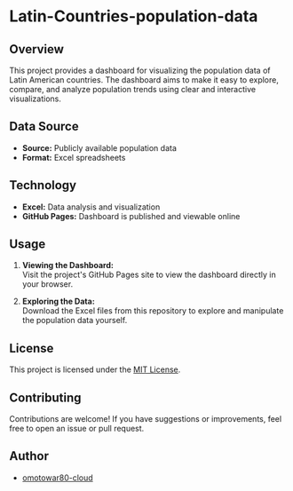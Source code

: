 # Latin-Countries-population-data

## Overview

This project provides a dashboard for visualizing the population data of Latin American countries. The dashboard aims to make it easy to explore, compare, and analyze population trends using clear and interactive visualizations.

## Data Source

- **Source:** Publicly available population data
- **Format:** Excel spreadsheets

## Technology

- **Excel:** Data analysis and visualization
- **GitHub Pages:** Dashboard is published and viewable online

## Usage

1. **Viewing the Dashboard:**  
   Visit the project's GitHub Pages site to view the dashboard directly in your browser.
   
2. **Exploring the Data:**  
   Download the Excel files from this repository to explore and manipulate the population data yourself.

## License

This project is licensed under the [MIT License](LICENSE).

## Contributing

Contributions are welcome! If you have suggestions or improvements, feel free to open an issue or pull request.

## Author

- [omotowar80-cloud](https://github.com/omotowar80-cloud)
